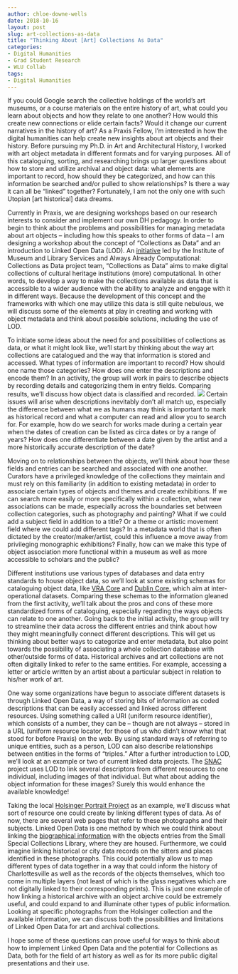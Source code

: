 ```yaml
---
author: chloe-downe-wells
date: 2018-10-16
layout: post
slug: art-collections-as-data
title: "Thinking About [Art] Collections As Data"
categories:
- Digital Humanities
- Grad Student Research
- WLU Collab
tags:
- Digital Humanities
---
```

If you could Google search the collective holdings of the world’s art museums, or a course materials on the entire history of art, what could you learn about objects and how they relate to one another? How would this create new connections or elide certain facts? Would it change our current narratives in the history of art? As a Praxis Fellow, I’m interested in how the digital humanities can help create new insights about art objects and their history. Before pursuing my Ph.D. in Art and Architectural History, I worked with art object metadata in different formats and for varying purposes. All of this cataloguing, sorting, and researching brings up larger questions about how to store and utilize archival and object data: what elements are important to record, how should they be categorized, and how can this information be searched and/or pulled to show relationships? Is there a way it can all be “linked” together? Fortunately, I am not the only one with such Utopian [art historical] data dreams. 

Currently in Praxis, we are designing workshops based on our research interests to consider and implement our own DH pedagogy. In order to begin to think about the problems and possibilities for managing metadata about art objects – including how this speaks to other forms of data – I am designing a workshop about the concept of “Collections as Data” and an introduction to Linked Open Data (LOD). An [initiative](https://collectionsasdata.github.io/statement/) led by the Institute of Museum and Library Services and Always Already Computational: Collections as Data project team, “Collections as Data” aims to make digital collections of cultural heritage institutions (more) computational. In other words, to develop a way to make the collections available as data that is accessible to a wider audience with the ability to analyze and engage with it in different ways. Because the development of this concept and the frameworks with which one may utilize this data is still quite nebulous, we will discuss some of the elements at play in creating and working with object metadata and think about possible solutions, including the use of LOD.

To initiate some ideas about the need for and possibilities of collections as data, or what it might look like, we’ll start by thinking about the way art collections are catalogued and the way that information is stored and accessed. What types of information are important to record? How should one name those categories? How does one enter the descriptions and encode them? In an activity, the group will work in pairs to describe objects by recording details and categorizing them in entry fields. Comparing results, we’ll discuss how object data is classified and recorded. 
![](https://images.app.goo.gl/wZZtJa6xVJrqLcxx9)
Certain issues will arise when descriptions inevitably don’t all match up, especially the difference between what we as humans may think is important to mark as historical record and what a computer can read and allow you to search for. For example, how do we search for works made during a certain year when the dates of creation can be listed as circa dates or by a range of years? How does one differentiate between a date given by the artist and a more historically accurate description of the date? 

Moving on to relationships between the objects, we’ll think about how these fields and entries can be searched and associated with one another. Curators have a privileged knowledge of the collections they maintain and must rely on this familiarity (in addition to existing metadata) in order to associate certain types of objects and themes and create exhibitions. If we can search more easily or more specifically within a collection, what new associations can be made, especially across the boundaries set between collection categories, such as photography and painting? What if we could add a subject field in addition to a title? Or a theme or artistic movement field where we could add different tags? In a metadata world that is often dictated by the creator/maker/artist, could this influence a move away from privileging monographic exhibitions? Finally, how can we make this type of object association more functional within a museum as well as more accessible to scholars and the public? 

Different institutions use various types of databases and data entry standards to house object data, so we’ll look at some existing schemas for cataloguing object data, like [VRA Core](https://www.loc.gov/standards/vracore/VRA_Core4_Outline.pdf) and [Dublin Core](https://www.dublincore.org/specifications/dublin-core/dces/), which aim at inter-operational datasets. Comparing these schemas to the information gleaned from the first activity, we’ll talk about the pros and cons of these more standardized forms of cataloguing, especially regarding the ways objects can relate to one another. Going back to the initial activity, the group will try to streamline their data across the different entries and think about how they might meaningfully connect different descriptions. This will get us thinking about better ways to categorize and enter metadata, but also point towards the possibility of associating a whole collection database with other/outside forms of data. Historical archives and art collections are not often digitally linked to refer to the same entities. For example, accessing a letter or article written by an artist about a particular subject in relation to his/her work of art.

One way some organizations have begun to associate different datasets is through Linked Open Data, a way of storing bits of information as coded descriptions that can be easily accessed and linked across different resources. Using something called a URI (uniform resource identifier), which consists of a number, they can be – though are not always – stored in a URL (uniform resource locator, for those of us who didn’t know what that stood for before Praxis) on the web. By using standard ways of referring to unique entities, such as a person, LOD can also describe relationships between entities in the forms of “triples.” After a further introduction to LOD, we’ll look at an example or two of current linked data projects. The [SNAC](https://snaccooperative.org/) project uses LOD to link several descriptors from different resources to one individual, including images of that individual. But what about adding the object information for these images? Surely this would enhance the available knowledge! 

Taking the local [Holsinger Portrait Project](http://rwholsingerphotos.org/index.php) as an example, we’ll discuss what sort of resource one could create by linking different types of data. As of now, there are several web pages that refer to these photographs and their subjects. Linked Open Data is one method by which we could think about linking the [biographical information](http://juel.iath.virginia.edu/node/980) with the objects entries from the Small Special Collections Library, where they are housed. Furthermore, we could imagine linking historical or city data records on the sitters and places identified in these photographs. This could potentially allow us to map different types of data together in a way that could inform the history of Charlottesville as well as the records of the objects themselves, which too come in multiple layers (not least of which is the glass negatives which are not digitally linked to their corresponding prints). This is just one example of how linking a historical archive with an object archive could be extremely useful, and could expand to and illuminate other types of public information. Looking at specific photographs from the Holsinger collection and the available information, we can discuss both the possibilities and limitations of Linked Open Data for art and archival collections. 

I hope some of these questions can prove useful for ways to think about how to implement Linked Open Data and the potential for Collections as Data, both for the field of art history as well as for its more public digital presentations and their use. 
